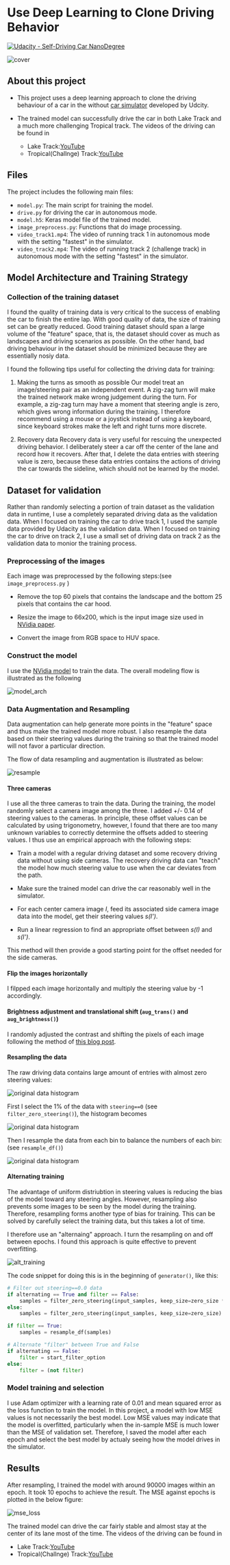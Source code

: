 # Use Deep Learning to Clone Driving Behavior

[![Udacity - Self-Driving Car NanoDegree](https://s3.amazonaws.com/udacity-sdc/github/shield-carnd.svg)](http://www.udacity.com/drive)

![cover](./examples/cover_photo_small.png)

## About this project

- This project uses a deep learning approach to clone the driving behaviour of a car in the without [car simulator](https://github.com/udacity/self-driving-car/) developed by Udcity.

- The trained model can successfully drive the car in both Lake Track and a much more challenging Tropical track. The videos of the driving can be found in
	- Lake Track:[YouTube](https://youtu.be/jZ_XtO-EU-Q)
	- Tropical(Challnge) Track:[YouTube](https://youtu.be/OyS8siF0Mpk)


## Files

The project includes the following main files:

- ```model.py```: The main script for training the model.
- ```drive.py``` for driving the car in autonomous mode.
- ```model.h5```: Keras model file of the trained model.
- ```image_preprocess.py```: Functions that do image processing.
- ```video_track1.mp4```: The video of running track 1 in autonomous mode with the setting "fastest" in the simulator.
- ```video_track2.mp4```: The video of running track 2 (challenge track) in autonomous mode with the setting "fastest" in the simulator.

## Model Architecture and Training Strategy

### Collection of the training dataset

I found the quality of training data is very critical to the success of enabling the car to finish the entire lap. With good quality of data, the size of training set can be greatly reduced.
Good training dataset should span a large volume of the "feature" space, that is, the dataset should cover as much as landscapes and driving scenarios as possible. On the other hand, bad driving behaviour in the dataset should be minimized because they are essentially nosiy data.

I found the following tips useful for collecting the driving data for training:

1. Making the turns as smooth as possible
Our model treat an image/steering pair as an independent event. A zig-zag turn will make the trained network make wrong judgement during the turn. For example, a zig-zag turn may have a moment that steering angle is zero, which gives wrong information during the training. I therefore recommend using a mouse or a joystick instead of using a keyboard, since keyboard strokes make the left and right turns more discrete.

2. Recovery data
Recovery data is very useful for rescuing the unexpected driving behavior. I deliberately steer a car off the center of the lane and record how it recovers. After that, I delete the data entries with steering value is zero, because these data entries contains the actions of driving the car towards the sideline, which should not be learned by the model.

## Dataset for validation

Rather than randomly selecting a portion of train dataset as the validation data in runtime, I use a completely separated driving data as the validation data. When I focused on training the car to drive track 1, I used the sample data provided by Udacity as the validation data. When I focused on training the car to drive on track 2, I use a small set of driving data on track 2 as the validation data to monior the training process.

### Preprocessing of the images
Each image was preprocessed by the following steps:(see ```image_preprocess.py``` )

- Remove the top 60 pixels that contains the landscape and the bottom 25 pixels that contains the car hood.

- Resize the image to 66x200, which is the input image size used in [NVidia paper](https://arxiv.org/abs/1604.07316).

- Convert the image from RGB space to HUV space.

### Construct the model
I use the [NVidia model](https://arxiv.org/abs/1604.07316) to train the data.
The overall modeling flow is illustrated as the following

![model_arch](./data_figs/00048-Model_Architecture.png)

### Data Augmentation and Resampling

Data augmentation can help generate more points in the "feature" space and thus make the trained model more robust. I also resample the data based on their steering values during the training so that the trained model will not favor a particular direction. 

The flow of data resampling and augmentation is illustrated as below:

![resample](./data_figs/00049-Image_preprocessing_flow.png)

#### Three cameras
I use all the three cameras to train the data. During the training, the model randomly select a camera image among the three. I added +/- 0.14 of steering values to the cameras. In principle, these offset values can be calculated by using trigonometry, however, I found that there are too many unknown variables to correctly determine the offsets added to steering values. I thus use an empirical approach with the following steps:

- Train a model with a regular driving dataset and some recovery driving data without using side cameras. The recovery driving data can "teach" the model how much steering value to use when the car deviates from the path.

- Make sure the trained model can drive the car reasonably well in the simulator.

- For each center camera image _I_, feed its associated side camera image data into the model, get their steering values _s(I')_.

- Run a linear regression to find an appropriate offset between _s(I)_ and _s(I')_.

This method will then provide a good starting point for the offset needed for the side cameras.


#### Flip the images horizontally
I filpped each image horizontally and multiply the steering value by -1 accordingly.


#### Brightness adjustment and translational shift (```aug_trans()``` and ```aug_brightness()```)
I randomly adjusted the contrast and shifting the pixels of each image following the method of [this blog post](https://chatbotslife.com/using-augmentation-to-mimic-human-driving-496b569760a9#.uug7vtl7i).


#### Resampling the data
The raw driving data contains large amount of entries with almost zero steering values:

![original data histogram](./data_figs/hist_raw.png)

First I select the 1% of the data with ```steering==0``` (see ```filter_zero_steering()```), the histogram becomes

![original data histogram](./data_figs/hist_1st_pass.png)

Then I resample the data from each bin to balance the numbers of each bin: (see ```resample_df()```)

![original data histogram](./data_figs/hist_uniform.png)

#### Alternating training
The advantage of uniform distriubtion in steering values is reducing the bias of the model toward any steering angles. However, resampling also prevents some images to be seen by the model during the training. Therefore, resampling forms another type of bias for training. This can be solved by carefully select the training data, but this takes a lot of time.

I therefore use an "alternaing" approach. I turn the resampling on and off between epochs. I found this approach is quite effective to prevent overfitting.

![alt_training](./data_figs/alternaing_training.png)

The code snippet for doing this is in the beginning of ```generator()```, like this:

```python
# Filter out steering==0.0 data
if alternating == True and filter == False:
    samples = filter_zero_steering(input_samples, keep_size=zero_size * 10)
else:
    samples = filter_zero_steering(input_samples, keep_size=zero_size)

if filter == True:
    samples = resample_df(samples)

# Alternate "filter" between True and False
if alternating == False:
    filter = start_filter_option
else:
    filter = (not filter)
```

### Model training and selection

I use Adam optimizer with a learning rate of 0.01 and mean squared error as the loss function to train the model. In this project, a model with low MSE values is not necessarily the best model. Low MSE values may indicate that the model is overfitted, particularly when the in-sample MSE is much lower than the MSE of validation set. Therefore, I saved the model after each epoch and select the best model by actualy seeing how the model drives in the simulator. 

## Results

After resampling, I trained the model with around 90000 images within an epoch. It took 10 epochs to achieve the result. The MSE against epochs is plotted in the below figure:

![mse_loss](./data_figs/mse_loss.png)

The trained model can drive the car fairly stable and almost stay at the center of its lane most of the time. The videos of the driving can be found in

- Lake Track:[YouTube](https://youtu.be/jZ_XtO-EU-Q)
- Tropical(Challnge) Track:[YouTube](https://youtu.be/OyS8siF0Mpk)
